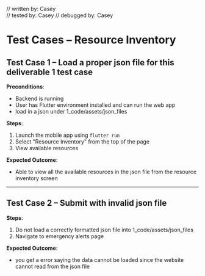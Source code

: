 // written by: Casey  
// tested by: Casey 
// debugged by: Casey 

# Test Cases – Resource Inventory 

## Test Case 1 – Load a proper json file for this deliverable 1 test case 

**Preconditions**:

- Backend is running
- User has Flutter environment installed and can run the web app
- load in a json under 1_code/assets/json_files

**Steps**:

1. Launch the mobile app using `flutter run`
2. Select "Resource Inventory" from the top of the page
3. View available resources 

**Expected Outcome**:

- Able to view all the available resources in the json file from the resource inventory screen

---

## Test Case 2 – Submit with invalid json file 

**Steps**:

1. Do not load a correctly formatted json file into 1_code/assets/json_files
2. Navigate to emergency alerts page 

**Expected Outcome**:

- you get a error saying the data cannot be loaded since the website cannot read from the json file 


